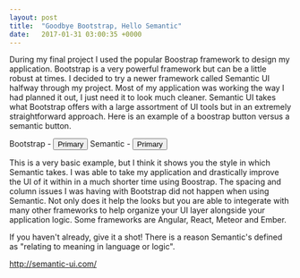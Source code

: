 ```yaml
---
layout: post
title:  "Goodbye Bootstrap, Hello Semantic"
date:   2017-01-31 03:00:35 +0000
---
```



During my final project I used the popular Boostrap framework to design my application. Bootstrap is a very powerful framework but can be a little robust at times. I decided to try a newer framework called Semantic UI halfway through my project. Most of my application was working the way I had planned it out, I just need it to look much cleaner. Semantic UI takes what Bootstrap offers with a large assortment of UI tools but in an extremely straightforward approach. Here is an example of a boostrap button versus a semantic button. 

Bootstrap - <button type="button" class="btn btn-primary">Primary</button>
Semantic - <button class="ui button">Primary</button>

This is a very basic example, but I think it shows you the style in which Semantic takes. I was able to take my application and drastically improve the UI of it within in a much shorter time using Boostrap. The spacing and column issues I was having with Bootstrap did not happen when using Semantic. Not only does it help the looks but you are able to integerate with many other frameworks to help organize your UI layer alongside your application logic. Some frameworks are Angular, React, Meteor and Ember. 


If you haven't already, give it a shot! There is a reason Semantic's defined as "relating to meaning in language or logic". 

http://semantic-ui.com/
